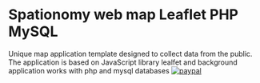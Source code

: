 # Spationomy web map Leaflet PHP MySQL
Unique map application template designed to collect data from the public. The application is based on JavaScript library lealfet and background application works with php and mysql databases
[![paypal](https://www.paypalobjects.com/en_US/i/btn/btn_donateCC_LG.gif)](https://www.paypal.com/cgi-bin/webscr?cmd=_donations&business=VVGDGZ4SGMK6L&currency_code=CZK&source=url)
